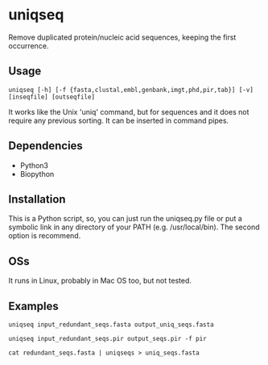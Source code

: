 # uniqseq
Remove duplicated protein/nucleic acid sequences, keeping the first occurrence.

## Usage
`uniqseq [-h] [-f {fasta,clustal,embl,genbank,imgt,phd,pir,tab}] [-v]
               [inseqfile] [outseqfile]`

It works like the Unix 'uniq' command, but for sequences and it does not require any previous sorting. It can be inserted in command pipes.

## Dependencies
* Python3
* Biopython

## Installation
This is a Python script, so, you can just run the uniqseq.py file or put a symbolic link in any directory of your PATH (e.g. /usr/local/bin). The second option is recommend.

## OSs
It runs in Linux, probably in Mac OS too, but not tested.

## Examples

`uniqseq input_redundant_seqs.fasta output_uniq_seqs.fasta`

`uniqseq input_redundant_seqs.pir output_seqs.pir -f pir`

`cat redundant_seqs.fasta | uniqseqs > uniq_seqs.fasta`

